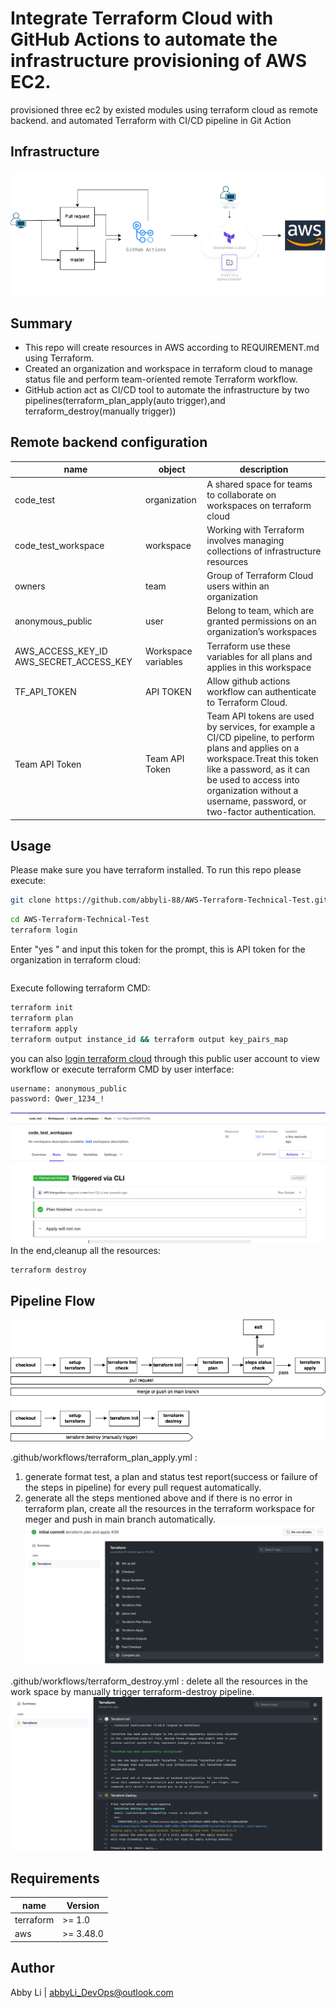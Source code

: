 # Integrate Terraform Cloud with GitHub Actions to automate the infrastructure provisioning of AWS EC2.

provisioned three ec2 by existed modules using terraform cloud as remote backend. and automated Terraform with CI/CD pipeline in Git Action
## Infrastructure
![img.png](img/img5.png)

## Summary

- This repo will create resources in AWS according to REQUIREMENT.md using Terraform.
- Created an organization and workspace in terraform cloud to manage status file and perform team-oriented remote Terraform workflow.
- GitHub action act as CI/CD tool to automate the infrastructure by two pipelines(terraform_plan_apply(auto trigger),and terraform_destroy(manually trigger))

## Remote backend configuration
| name | object |description|
| ------ | ------ |------ |
| code_test | organization|A shared space for teams to collaborate on workspaces on terraform cloud |
|code_test_workspace  | workspace | Working with Terraform involves managing collections of infrastructure resources|
|owners| team | Group of Terraform Cloud users within an organization |
|anonymous_public | user | Belong to team, which are granted permissions on an organization’s workspaces|
| AWS_ACCESS_KEY_ID AWS_SECRET_ACCESS_KEY  | Workspace variables| Terraform use these variables for all plans and applies in this workspace|
| TF_API_TOKEN | API TOKEN| Allow github actions workflow can authenticate to Terraform Cloud. |
| Team API Token | Team API Token| Team API tokens are used by services, for example a CI/CD pipeline, to perform plans and applies on a workspace.Treat this token like a password, as it can be used to access into organization without a username, password, or two-factor authentication. |

## Usage

Please make sure you have terraform installed. To run this repo please execute:
```sh
git clone https://github.com/abbyli-88/AWS-Terraform-Technical-Test.git
```
```sh
cd AWS-Terraform-Technical-Test
terraform login
```
Enter "yes " and input this token for the prompt, this is API token for the organization in terraform cloud:
```sh
```
Execute following terraform CMD:
```sh
terraform init
terraform plan
terraform apply
terraform output instance_id && terraform output key_pairs_map
```
you can also [login terraform cloud](https://app.terraform.io/session) through this public user account to view workflow or execute terraform CMD by user interface:
```sh
username: anonymous_public
password: Qwer_1234_!
```
![img1.png](img/img1.png)
In the end,cleanup all the resources:
```sh
terraform destroy
```
## Pipeline Flow
![img.png](img/img2.png)

.github/workflows/terraform_plan_apply.yml :
1. generate format test, a plan and status test report(success or failure of the steps in pipeline) for every pull request automatically.
2. generate all the steps mentioned above and if there is no error in terraform plan, create all the resources in the terraform workspace for meger and push in main branch automatically.
![img.png](img/img3.png)

.github/workflows/terraform_destroy.yml :
delete all the resources in the work space by manually trigger terraform-destroy pipeline.
![img_1.png](img/img_1.png)

## Requirements

|  name | Version |
| ------ | ------|
|  terraform | 	>= 1.0 |
|  aws | >= 3.48.0 |

## Author
Abby Li | abbyLi_DevOps@outlook.com




